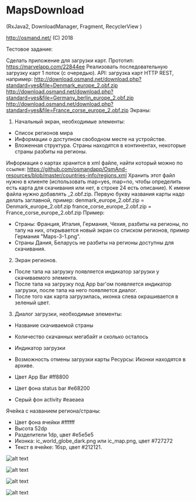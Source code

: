 # MapsDownload 
(RxJava2, DownloadManager, Fragment, RecyclerView )

http://osmand.net/  (C) 2018

Тестовое задание:

Сделать приложение для загрузки карт.
Прототип: https://marvelapp.com/22844ee
Реализовать последовательную загрузку карт 1 поток (с очередью).
API: загрузка карт HTTP REST, например: 
http://download.osmand.net/download.php?standard=yes&file=Denmark_europe_2.obf.zip
http://download.osmand.net/download.php?standard=yes&file=Germany_berlin_europe_2.obf.zip
http://download.osmand.net/download.php?standard=yes&file=France_corse_europe_2.obf.zip
Экраны:
1. Начальный экран, необходимые элементы:
- Список регионов мира
- Информации о доступном свободном месте на устройстве.
- Вложенная структура. Страны находятся в континентах, некоторые страны разбиты на регионы.

Информация о картах хранится в xml файле, найти который можно по ссылке:
https://github.com/osmandapp/OsmAnd-resources/blob/master/countries-info/regions.xml
Хранить этот файл нужно в клиенте (использовать map=yes, map=no, чтобы определить есть карта для скачивания или нет, в строке 24 есть описание).
К имени файла нужно добавлять _2.obf.zip. Первую букву названия карты надо делать заглавной, пример: denmark_europe_2.obf.zip = Denmark_europe_2.obf.zip
france_corse_europe_2.obf.zip = France_corse_europe_2.obf.zip
Пример:
- Страны: Франция, Италия, Германия, Чехия, разбиты на регионы, по тапу на них, открывается новый экран со списком
регионов, пример Германия "Maps-3-1.png".
- Страны Дания, Беларусь не разбиты на регионы доступны для скачивания.
2. Экран регионов.
- После тапа на загрузку появляется индикатор загрузки у скачиваемого элемента.
- После тапа на загрузку под App bar'ом появляется индикатор загрузки, после тапа на него появляется диалог.
- После того как карта загрузилась, иконка слева окрашивается в зеленый цвет.
3. Диалог загрузки, необходимые элементы:
- Название скачиваемой страны
- Количество скачанных мегабайт и сколько осталось
- Индикатор загрузки
- Возможность отмены загрузки карты
Ресурсы:
Иконки находятся в архиве.

- Цвет App Bar #ff8800
- Цвет фона status bar #e68200
- Серый фон activity #eaeaea

Ячейка с названием региона/страны:
- Цвет фона ячейки #ffffff
- Высота 52dp
- Разделители 1dp, цвет #e5e5e5
- Иконка: ic_world_globe_dark.png или ic_map.png, цвет #727272
- Текст в ячейке: 16sp, цвет #212121.

![alt text](./device-2018-01-30-211902.png  "1")
 
![alt text](./device-2018-01-30-211935.png  "2")

![alt text](./device-2018-01-30-212012.png  "3")

![alt text](./device-2018-01-30-212117.png  "4")

